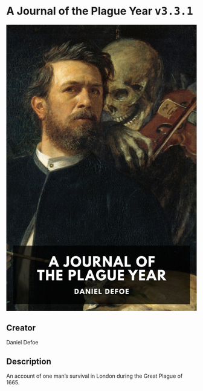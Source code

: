 
# A Journal of the Plague Year <kbd>v3.3.1</kbd>

<center>
  <img src="./cover-1024.jpg"/>
</center>

## Creator
Daniel Defoe

## Description
An account of one man’s survival in London during the Great Plague of 1665.
